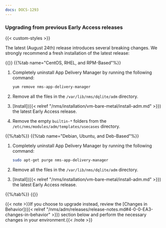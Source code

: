 ```yaml
---
docs: DOCS-1293
---
```


### Upgrading from previous Early Access releases

{{< custom-styles >}}
<style>
ul#reinstall_app_delivery_manager {
  margin: 0 0 10px 0px;
}
</style>

The latest (August 24th) release introduces several breaking changes. We strongly recommend a fresh installation of the latest release:

{{<tabs name="reinstall_app_delivery_manager">}}
{{%tab name="CentOS, RHEL, and RPM-Based"%}}

  1. Completely uninstall App Delivery Manager by running the following command:

      ```bash
      yum remove nms-app-delivery-manager
      ```

  1. Remove all the files in the `/var/lib/nms/dqlite/adm` directory.

  1. [Install]({{< relref "/nms/installation/vm-bare-metal/install-adm.md" >}}) the latest Early Access release.

  1.  Remove the empty `builtin-*` folders from the `/etc/nms/modules/adm/templates/usecases` directory.

{{%/tab%}}
{{%tab name="Debian, Ubuntu, and Deb-Based"%}}

  1. Completely uninstall App Delivery Manager by running the following command:

      ```bash
      sudo apt-get purge nms-app-delivery-manager
      ```

  1. Remove all the files in the `/var/lib/nms/dqlite/adm` directory.

  1. [Install]({{< relref "/nms/installation/vm-bare-metal/install-adm.md" >}}) the latest Early Access release.


{{%/tab%}}
{{</tabs>}}

{{< note >}}If you choose to upgrade instead, review the [Changes in Behavior]({{< relref "/nms/adm/releases/release-notes.md#4-0-0-EA3-changes-in-behavior" >}}) section below and perform the necessary changes in your environment.{{< /note >}}